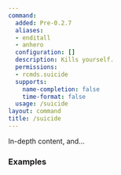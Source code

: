 ```yaml
---
command:
  added: Pre-0.2.7
  aliases:
  - enditall
  - anhero
  configuration: []
  description: Kills yourself.
  permissions:
  - rcmds.suicide
  supports:
    name-completion: false
    time-format: false
  usage: /suicide
layout: command
title: /suicide
---
```


In-depth content, and...

### Examples



